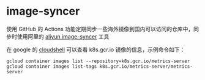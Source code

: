 # image-syncer
使用 GitHub 的 Actions 功能定期同步一些海外镜像到国内可以访问的仓库中，同步时使用阿里的 [aliyun image-syncer](https://github.com/AliyunContainerService/image-syncer) 工具


在 google 的 [cloudshell](https://console.cloud.google.com/cloudshell) 可以查看 k8s.gcr.io 镜像的信息，示例命令如下：
```
gcloud container images list --repository=k8s.gcr.io/metrics-server
gcloud container images list-tags k8s.gcr.io/metrics-server/metrics-server
```